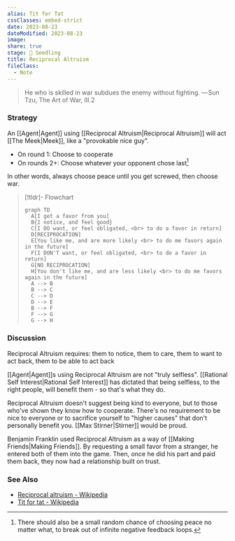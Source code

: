 ```yaml
---
alias: Tit for Tat
cssClasses: embed-strict
date: 2023-08-23
dateModified: 2023-08-23
image: 
share: true
stage: 🌱 Seedling
title: Reciprocal Altruism
fileClass:
  - Note
---
```


> He who is skilled in war subdues the enemy without fighting.
> — Sun Tzu, The Art of War, III.2

### Strategy

An [[Agent|Agent]] using [[Reciprocal Altruism|Reciprocal Altruism]] will act [[The Meek|Meek]], like a "provokable nice guy". 
- On round 1: Choose to cooperate
- On rounds 2+: Choose whatever your opponent chose last[^1]

In other words, always choose peace until you get screwed, then choose war.

> [!tldr]- Flowchart
>
> ```mermaid
> graph TD
>   A[I get a favor from you]
>   B{I notice, and feel good}
>   C[I DO want, or feel obligated, <br> to do a favor in return]
>   D[RECIPROCATION]
>   E[You like me, and are more likely <br> to do me favors again in the future]
>   F[I DON'T want, or feel obligated, <br> to do a favor in return]
>   G[NO RECIPROCATION]
>   H[You don't like me, and are less likely <br> to do me favors again in the future]
>   A --> B
>   B --> C
>   C --> D
>   D --> E
>   B --> F
>   F --> G
>   G --> H
> ```

[^1]: There should also be a small random chance of choosing peace no matter what, to break out of infinite negative feedback loops. 

### Discussion

Reciprocal Altruism requires: them to notice, them to care, them to want to act back, them to be able to act back

[[Agent|Agent]]s using Reciprocal Altruism are not "truly selfless". [[Rational Self Interest|Rational Self Interest]] has dictated that being selfless, to the right people, will benefit them - so that's what they do.

Reciprocal Altruism doesn't suggest being kind to everyone, but to those who've shown they know how to cooperate. There's no requirement to be nice to everyone or to sacrifice yourself to "higher causes" that don't personally benefit you. [[Max Stirner|Stirner]] would be proud. 

Benjamin Franklin used Reciprocal Altruism as a way of [[Making Friends|Making Friends]]. By requesting a small favor from a stranger, he entered both of them into the game. Then, once he did his part and paid them back, they now had a relationship built on trust.

### See Also

- [Reciprocal altruism - Wikipedia](https://en.wikipedia.org/wiki/Reciprocal_altruism)
- [Tit for tat - Wikipedia](https://en.wikipedia.org/wiki/Tit_for_tat)
